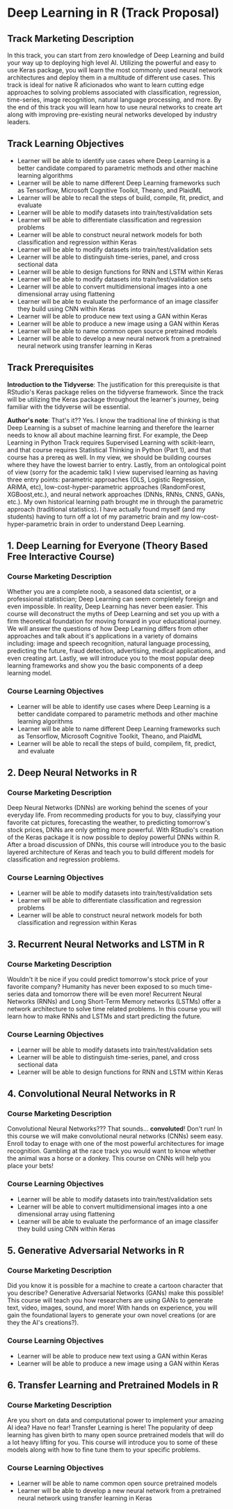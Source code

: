 # Deep Learning in R (Track Proposal)
## Track Marketing Description
In this track, you can start from zero knowledge of Deep Learning and build your way up to deploying high level AI.  Utilizing the powerful and easy to use Keras package, you will learn the most commonly used neural network architectures and deploy them in a multitude of different use cases.  This track is ideal for native R aficionados who want to learn cutting edge approaches to solving problems associated with classification, regression, time-series, image recognition, natural language processing, and more.  By the end of this track you will learn how to use neural networks to create art along with improving pre-existing neural networks developed by industry leaders.

## Track Learning Objectives
* Learner will be able to identify use cases where Deep Learning is a better candidate compared to parametric methods and other machine learning algorithms
* Learner will be able to name different Deep Learning frameworks such as Tensorflow,  Microsoft Cognitive Toolkit, Theano, and PlaidML
* Learner will be able to recall the steps of build, compile, fit, predict, and evaluate
* Learner will be able to modify datasets into train/test/validation sets
* Learner will be able to differentiate classification and regression problems
* Learner will be able to construct neural network models for both classification and regression within Keras
* Learner will be able to modify datasets into train/test/validation sets
* Learner will be able to distinguish time-series, panel, and cross sectional data
* Learner will be able to design functions for RNN and LSTM within Keras
* Learner will be able to modify datasets into train/test/validation sets
* Learner will be able to convert multidimensional images into a one dimensional array using flattening
* Learner will be able to evaluate the performance of an image classifer they build using CNN within Keras
* Learner will be able to produce new text using a GAN within Keras
* Learner will be able to produce a new image using a GAN within Keras
* Learner will be able to name common open source pretrained models
* Learner will be able to develop a new neural network from a pretrained neural network using transfer learning in Keras

## Track Prerequisites
**Introduction to the Tidyverse**: The justification for this prerequisite is that RStudio's Keras package relies on the tidyverse framework.  Since the track will be utilizing the Keras package throughout the learner's journey, being familiar with the tidyverse will be essential.

**Author's note**:  That's it??  Yes.  I know the traditional line of thinking is that Deep Learning is a subset of machine learning and therefore the learner needs to know all about machine learning first.  For example, the Deep Learning in Python Track requires Supervised Learning with scikit-learn, and that course requires Statistical Thinking in Python (Part 1), and that course has a prereq as well.  In my view, we should be building courses where they have the lowest barrier to entry.  Lastly, from an ontological point of view (sorry for the academic talk) I view supervised learning as having three entry points: parametric approaches (OLS, Logistic Regression, ARiMA, etc), low-cost-hyper-parametric approaches (RandomForest, XGBoost,etc.), and neural network approaches (DNNs, RNNs, CNNS, GANs, etc.).  My own historical learning path brought me in through the parametric approach (traditional statistics).  I have actually found myself (and my students) having to turn off a lot of my parametric brain and my low-cost-hyper-parametric brain in order to understand Deep Learning.

## 1.	Deep Learning for Everyone (Theory Based Free Interactive Course)
### Course Marketing Description
Whether you are a complete noob, a seasoned data scientist, or a professional statistician; Deep Learning can seem completely foreign and even impossible.  In reality, Deep Learning has never been easier.  This course will deconstruct the myths of Deep Learning and set you up with a firm theoretical foundation for moving forward in your educational journey.  We will answer the questions of how Deep Learning differs from other approaches and talk about it's applications in a variety of domains including: image and speech recognition, natural language processing, predicting the future, fraud detection, advertising, medical applications, and even creating art.  Lastly, we will introduce you to the most popular deep learning frameworks and show you the basic components of a deep learning model.  
### Course Learning Objectives
* Learner will be able to identify use cases where Deep Learning is a better candidate compared to parametric methods and other machine learning algorithms
* Learner will be able to name different Deep Learning frameworks such as Tensorflow,  Microsoft Cognitive Toolkit, Theano, and PlaidML
* Learner will be able to recall the steps of build, compilem, fit, predict, and evaluate
## 2.	Deep Neural Networks in R
### Course Marketing Description
Deep Neural Networks (DNNs) are working behind the scenes of your everyday life.  From recommeding products for you to buy, classifying your favorite cat pictures, forecasting the weather, to predicting tomorrow's stock prices, DNNs are only getting more powerful.  With RStudio's creation of the Keras package it is now possible to deploy powerful DNNs within R.  After a broad discussion of DNNs, this course will introduce you to the basic layered architecture of Keras and teach you to build different models for classification and regression problems.
### Course Learning Objectives
*  Learner will be able to modify datasets into train/test/validation sets
*  Learner will be able to differentiate classification and regression problems
*  Learner will be able to construct neural network models for both classification and regression within Keras
## 3.	Recurrent Neural Networks and LSTM in R
### Course Marketing Description
Wouldn't it be nice if you could predict tomorrow's stock price of your favorite company?  Humanity has never been exposed to so much time-series data and tomorrow there will be even more!  Recurrent Neural Networks (RNNs) and Long Short-Term Memory networks (LSTMs) offer a network architecture to solve time related problems.  In this course you will learn how to make RNNs and LSTMs and start predicting the future.
### Course Learning Objectives
*  Learner will be able to modify datasets into train/test/validation sets
*  Learner will be able to distinguish time-series, panel, and cross sectional data
*  Learner will be able to design functions for RNN and LSTM within Keras
## 4.	Convolutional Neural Networks in R
### Course Marketing Description
Convolutional Neural Networks???  That sounds... **convoluted**!  Don't run!  In this course we will make convolutional neural networks (CNNs) seem easy.  Enroll today to enage with one of the most powerful architectures for image recognition.  Gambling at the race track you would want to know whether the animal was a horse or a donkey.  This course on CNNs will help you place your bets!
### Course Learning Objectives
*  Learner will be able to modify datasets into train/test/validation sets
*  Learner will be able to convert multidimensional images into a one dimensional array using flattening
*  Learner will be able to evaluate the performance of an image classifer they build using CNN within Keras
## 5.	Generative Adversarial Networks in R
### Course Marketing Description
Did you know it is possible for a machine to create a cartoon character that you describe?  Generative Adversarial Networks (GANs) make this possible!  This course will teach you how researchers are using GANs to generate text, video, images, sound, and more! With hands on experience, you will gain the foundational layers to generate your own novel creations (or are they the AI's creations?). 
### Course Learning Objectives
*  Learner will be able to produce new text using a GAN within Keras
*  Learner will be able to produce a new image using a GAN within Keras
## 6.	Transfer Learning and Pretrained Models in R
### Course Marketing Description
Are you short on data and computational power to implement your amazing AI idea?  Have no fear!  Transfer Learning is here! The popularity of deep learning has given birth to many open source pretrained models that will do a lot heavy lifting for you.  This course will introduce you to some of these models along with how to fine tune them to your specific problems.
### Course Learning Objectives
*  Learner will be able to name common open source pretrained models
*  Learner will be able to develop a new neural network from a pretrained neural network using transfer learning in Keras


